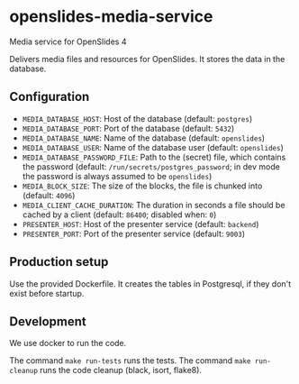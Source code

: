 # openslides-media-service
Media service for OpenSlides 4

Delivers media files and resources for OpenSlides. It stores the data in the
database.

## Configuration
- `MEDIA_DATABASE_HOST`: Host of the database (default: `postgres`)
- `MEDIA_DATABASE_PORT`: Port of the database (default: `5432`)
- `MEDIA_DATABASE_NAME`: Name of the database (default: `openslides`)
- `MEDIA_DATABASE_USER`: Name of the database user (default: `openslides`)
- `MEDIA_DATABASE_PASSWORD_FILE`: Path to the (secret) file, which contains the
password (default: `/run/secrets/postgres_password`; in dev mode the password is always assumed to be `openslides`)
- `MEDIA_BLOCK_SIZE`: The size of the blocks, the file is chunked into (default: `4096`)
- `MEDIA_CLIENT_CACHE_DURATION`: The duration in seconds a file should be cached by a client (default: `86400`; disabled when: `0`)
- `PRESENTER_HOST`: Host of the presenter service (default: `backend`)
- `PRESENTER_PORT`: Port of the presenter service (default: `9003`)

## Production setup
Use the provided Dockerfile. It creates the tables in Postgresql, if they don't
exist before startup.

## Development
We use docker to run the code.

The command `make run-tests` runs the tests.
The command `make run-cleanup` runs the code cleanup (black, isort, flake8).

